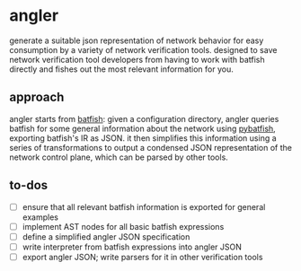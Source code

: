 # angler

generate a suitable json representation of network behavior for easy consumption
by a variety of network verification tools.
designed to save network verification tool developers from having to work with batfish
directly and fishes out the most relevant information for you.

## approach

angler starts from [batfish](https://github.com/batfish/batfish): given a configuration directory,
angler queries batfish for some general information about the network using [pybatfish](https://github.com/batfish/pybatfish),
exporting batfish's IR as JSON.
it then simplifies this information using a series of transformations to output
a condensed JSON representation of the network control plane,
which can be parsed by other tools.

## to-dos

- [ ] ensure that all relevant batfish information is exported for general examples
- [ ] implement AST nodes for all basic batfish expressions
- [ ] define a simplified angler JSON specification
- [ ] write interpreter from batfish expressions into angler JSON
- [ ] export angler JSON; write parsers for it in other verification tools
